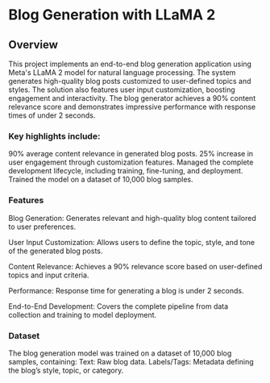 
# Blog Generation with LLaMA 2
## Overview
This project implements an end-to-end blog generation application using Meta's LLaMA 2 model for natural language processing. The system generates high-quality blog posts customized to user-defined topics and styles. The solution also features user input customization, boosting engagement and interactivity. The blog generator achieves a 90% content relevance score and demonstrates impressive performance with response times of under 2 seconds.

### Key highlights include:
90% average content relevance in generated blog posts.
25% increase in user engagement through customization features.
Managed the complete development lifecycle, including training, fine-tuning, and deployment.
Trained the model on a dataset of 10,000 blog samples.

### Features
Blog Generation: Generates relevant and high-quality blog content tailored to user preferences.

User Input Customization: Allows users to define the topic, style, and tone of the generated blog posts.

Content Relevance: Achieves a 90% relevance score based on user-defined topics and input criteria.

Performance: Response time for generating a blog is under 2 seconds.

End-to-End Development: Covers the complete pipeline from data collection and training to model deployment.

### Dataset
The blog generation model was trained on a dataset of 10,000 blog samples, containing:
Text: Raw blog data.
Labels/Tags: Metadata defining the blog’s style, topic, or category.
